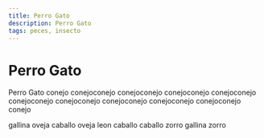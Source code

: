 ```yaml
---
title: Perro Gato
description: Perro Gato
tags: peces, insecto
---
```


# Perro Gato

Perro Gato conejo conejoconejo conejoconejo conejoconejo conejoconejo conejoconejo conejoconejo conejoconejo conejoconejo conejoconejo conejo

gallina oveja caballo oveja leon caballo caballo zorro gallina zorro
